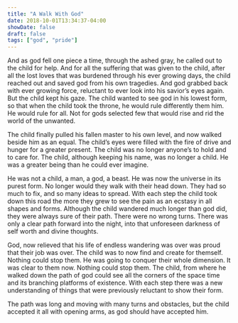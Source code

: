 ```yaml
---
title: "A Walk With God"
date: 2018-10-01T13:34:37-04:00
showDate: false
draft: false
tags: ["god", "pride"]
---
```


And as god fell one piece a time, through the ashed gray, he called out to the child for help. And for all the suffering that was given to the child, after all the lost loves that was burdened through his ever growing days, the child reached out and saved god from his own tragedies. And god grabbed back with ever growing force, reluctant to ever look into his savior’s eyes again. But the child kept his gaze. The child wanted to see god in his lowest form, so that when the child took the throne, he would rule differently them him. He would rule for all. Not for gods selected few that would rise and rid the world of the unwanted.

The child finally pulled his fallen master to his own level, and now walked beside him as an equal. The child’s eyes were filled with the fire of drive and hunger for a greater present. The child was no longer anyone’s to hold and to care for. The child, although keeping his name, was no longer a child. He was a greater being than he could ever imagine. 

He was not a child, a man, a god, a beast. He was now the universe in its purest form. No longer would they walk with their head down. They had so much to fix, and so many ideas to spread. With each step the child took down this road the more they grew to see the pain as an ecstasy in all shapes and forms. Although the child wandered much longer than god did, they were always sure of their path. There were no wrong turns. There was only a clear path forward into the night, into that unforeseen darkness of self worth and divine thoughts. 

God, now relieved that his life of endless wandering was over was proud that their job was over. The child was to now find and create for themself. Nothing could stop them. He was going to conquer their whole dimension. It was clear to them now. Nothing could stop them. The child, from where he walked down the path of god could see all the corners of the space time and its branching platforms of existence. With each step there was a new understanding of things that were previously reluctant to show their form. 

The path was long and moving with many turns and obstacles, but the child accepted it all with opening arms, as god should have accepted him.